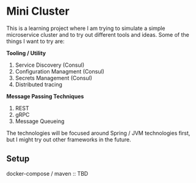 # Mini Cluster
This is a learning project where I am trying to simulate a simple microservice cluster and to try out different tools and ideas. Some of the things I want to try are:

__Tooling / Utility__
1. Service Discovery (Consul)
2. Configuration Managment (Consul)
3. Secrets Management (Consul)
4. Distributed tracing 

__Message Passing Techniques__
1. REST
2. gRPC
3. Message Queueing

The technologies will be focused around Spring / JVM technologies first, but I might try out other frameworks in the future.

## Setup
docker-compose / maven :: TBD
